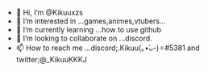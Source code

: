 - 👋 Hi, I’m @Kikuuxzs
- 👀 I’m interested in ...games,animes,vtubers...
- 🌱 I’m currently learning ...how to use github  
- 💞️ I’m looking to collaborate on ...discord. 
- 📫 How to reach me ...discord;.Kikuu(｡•̀ᴗ-)✧#5381 and twitter;@_KikuuKKKJ

<!---
Kikuuxzs/Kikuuxzs is a ✨ special ✨ repository because its `README.md` (this file) appears on your GitHub profile.
You can click the Preview link to take a look at your changes.
--->
